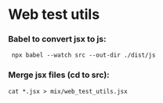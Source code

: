 # Web test utils

### Babel to convert jsx to js:
` npx babel --watch src --out-dir ./dist/js`

### Merge jsx files (cd to src):
`cat *.jsx > mix/web_test_utils.jsx`
